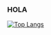 ### HOLA

[![Top Langs](https://github-readme-stats.vercel.app/api/top-langs/?username=dsnas&layout=donut)](https://github.com/dsnas/github-readme-stats)
